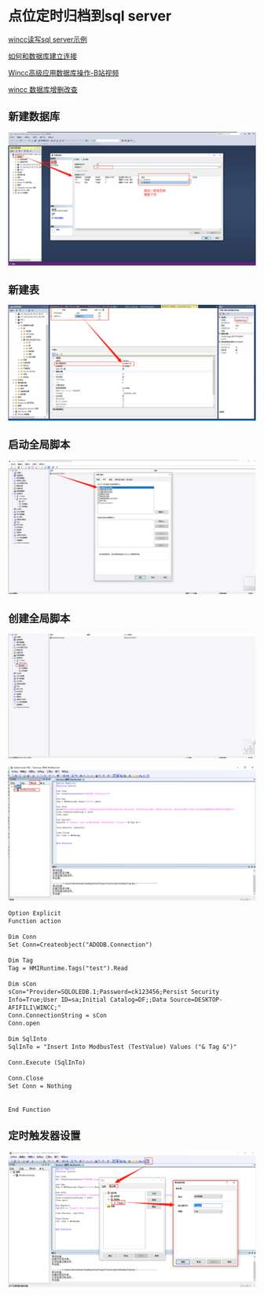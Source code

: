 # 点位定时归档到sql server

[wincc读写sql server示例](https://blog.csdn.net/qq_18671205/article/details/85250226?ops_request_misc=%257B%2522request%255Fid%2522%253A%2522165026348116782184679915%2522%252C%2522scm%2522%253A%252220140713.130102334..%2522%257D&request_id=165026348116782184679915&biz_id=0&utm_medium=distribute.pc_search_result.none-task-blog-2~all~baidu_landing_v2~default-2-85250226.142^v9^pc_search_result_control_group,157^v4^control&utm_term=wincc+%E6%95%B0%E6%8D%AE%E5%BA%93&spm=1018.2226.3001.4187)

[如何和数据库建立连接](https://blog.csdn.net/u010692765/article/details/50955531?ops_request_misc=%257B%2522request%255Fid%2522%253A%2522165026348116782184679915%2522%252C%2522scm%2522%253A%252220140713.130102334..%2522%257D&request_id=165026348116782184679915&biz_id=0&utm_medium=distribute.pc_search_result.none-task-blog-2~all~baidu_landing_v2~default-3-50955531.142^v9^pc_search_result_control_group,157^v4^control&utm_term=wincc+%E6%95%B0%E6%8D%AE%E5%BA%93&spm=1018.2226.3001.4187)

[Wincc高级应用数据库操作-B站视频](https://www.bilibili.com/video/BV19L4y1u7ib?p=32&spm_id_from=pageDriver)

[wincc 数据库增删改查](https://blog.csdn.net/lookwind09/article/details/105608169)

## 新建数据库

![截图_20220501193856](Imag/%E6%88%AA%E5%9B%BE_20220501193856.png)

## 新建表

![image-20220502102854002](Imag/image-20220502102854002.png)

## 启动全局脚本

![image-20220502102945750](Imag/image-20220502102945750.png)

## 创建全局脚本

![image-20220502103009465](Imag/image-20220502103009465.png)

![image-20220502103037501](Imag/image-20220502103037501.png)

```vbscript
Option Explicit
Function action

Dim Conn
Set Conn=Createobject("ADODB.Connection")

Dim Tag
Tag = HMIRuntime.Tags("test").Read 

Dim sCon
sCon="Provider=SQLOLEDB.1;Password=ck123456;Persist Security Info=True;User ID=sa;Initial Catalog=DF;;Data Source=DESKTOP-AFIFILI\WINCC;"
Conn.ConnectionString = sCon
Conn.open

Dim SqlInto
SqlInTo = "Insert Into ModbusTest (TestValue) Values ("& Tag &")"

Conn.Execute (SqlInTo)

Conn.Close
Set Conn = Nothing


End Function
```

## 定时触发器设置

![image-20220502103220055](Imag/image-20220502103220055.png)

